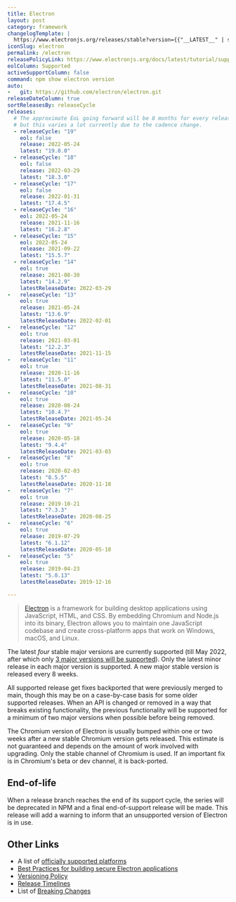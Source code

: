 ```yaml
---
title: Electron
layout: post
category: framework
changelogTemplate: |
  https://www.electronjs.org/releases/stable?version={{"__LATEST__" | split:'.' | first}}#__LATEST__
iconSlug: electron
permalink: /electron
releasePolicyLink: https://www.electronjs.org/docs/latest/tutorial/support
eolColumn: Supported
activeSupportColumn: false
command: npm show electron version
auto:
-   git: https://github.com/electron/electron.git
releaseDateColumn: true
sortReleasesBy: releaseCycle
releases:
  # The approximate EoL going forward will be 8 months for every release
  # but this varies a lot currently due to the cadence change.
  - releaseCycle: "19"
    eol: false
    release: 2022-05-24
    latest: "19.0.0"
  - releaseCycle: "18"
    eol: false
    release: 2022-03-29
    latest: "18.3.0"
  - releaseCycle: "17"
    eol: false
    release: 2022-01-31
    latest: "17.4.5"
  - releaseCycle: "16"
    eol: 2022-05-24
    release: 2021-11-16
    latest: "16.2.8"
  - releaseCycle: "15"
    eol: 2022-05-24
    release: 2021-09-22
    latest: "15.5.7"
  - releaseCycle: "14"
    eol: true
    release: 2021-08-30
    latest: "14.2.9"
    latestReleaseDate: 2022-03-29
-   releaseCycle: "13"
    eol: true
    release: 2021-05-24
    latest: "13.6.9"
    latestReleaseDate: 2022-02-01
-   releaseCycle: "12"
    eol: true
    release: 2021-03-01
    latest: "12.2.3"
    latestReleaseDate: 2021-11-15
-   releaseCycle: "11"
    eol: true
    release: 2020-11-16
    latest: "11.5.0"
    latestReleaseDate: 2021-08-31
-   releaseCycle: "10"
    eol: true
    release: 2020-08-24
    latest: "10.4.7"
    latestReleaseDate: 2021-05-24
-   releaseCycle: "9"
    eol: true
    release: 2020-05-18
    latest: "9.4.4"
    latestReleaseDate: 2021-03-03
-   releaseCycle: "8"
    eol: true
    release: 2020-02-03
    latest: "8.5.5"
    latestReleaseDate: 2020-11-18
-   releaseCycle: "7"
    eol: true
    release: 2019-10-21
    latest: "7.3.3"
    latestReleaseDate: 2020-08-25
-   releaseCycle: "6"
    eol: true
    release: 2019-07-29
    latest: "6.1.12"
    latestReleaseDate: 2020-05-18
-   releaseCycle: "5"
    eol: true
    release: 2019-04-23
    latest: "5.0.13"
    latestReleaseDate: 2019-12-16

---
```


> [Electron](https://www.electronjs.org/) is a framework for building desktop applications using JavaScript, HTML, and CSS. By embedding Chromium and Node.js into its binary, Electron allows you to maintain one JavaScript codebase and create cross-platform apps that work on Windows, macOS, and Linux.

The latest _four_ stable major versions are currently supported (till May 2022, after which only [3 major versions will be supported](https://www.electronjs.org/blog/8-week-cadence)). Only the latest minor release in each major version is supported. A new major stable version is released every 8 weeks.

All supported release get fixes backported that were previously merged to main, though this may be on a case-by-case basis for some older supported releases. When an API is changed or removed in a way that breaks existing functionality, the previous functionality will be supported for a minimum of two major versions when possible before being removed.

The Chromium version of Electron is usually bumped within one or two weeks after a new stable Chromium version gets released. This estimate is not guaranteed and depends on the amount of work involved with upgrading. Only the stable channel of Chromium is used. If an important fix is in Chromium's beta or dev channel, it is back-ported.

## End-of-life

When a release branch reaches the end of its support cycle, the series will be deprecated in NPM and a final end-of-support release will be made. This release will add a warning to inform that an unsupported version of Electron is in use.

## Other Links

- A list of [officially supported platforms][platforms]
- [Best Practices for building secure Electron applications](https://www.electronjs.org/docs/latest/)
- [Versioning Policy](https://www.electronjs.org/docs/latest/tutorial/electron-versioning)
- [Release Timelines](https://www.electronjs.org/docs/latest/tutorial/electron-timelines)
- List of [Breaking Changes](https://www.electronjs.org/docs/latest/breaking-changes)

[platforms]: https://www.electronjs.org/docs/latest/tutorial/support#supported-platforms
